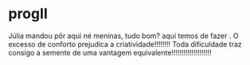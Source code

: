 # progII
Júlia mandou pôr aqui né meninas, tudo bom?
aqui temos de fazer .
O excesso de conforto prejudica a criatividade!!!!!!!!
Toda dificuldade traz consigo a semente de uma vantagem equivalente!!!!!!!!!!!!!!!!!!!!


